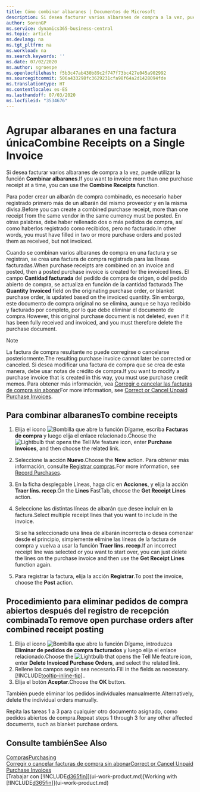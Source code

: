 ```yaml
---
title: Cómo combinar albaranes | Documentos de Microsoft
description: Si desea facturar varios albaranes de compra a la vez, puede utilizar la función Combinar albaranes.
author: SorenGP
ms.service: dynamics365-business-central
ms.topic: article
ms.devlang: na
ms.tgt_pltfrm: na
ms.workload: na
ms.search.keywords: ''
ms.date: 07/02/2020
ms.author: sgroespe
ms.openlocfilehash: f5b3c47ab430b89c2f747f73bc427e045a902992
ms.sourcegitcommit: 506a433298fc3629231cfa98f64a2d1428094fde
ms.translationtype: HT
ms.contentlocale: es-ES
ms.lasthandoff: 07/03/2020
ms.locfileid: "3534676"
---
```

# <a name="combine-receipts-on-a-single-invoice"></a><span data-ttu-id="ba3af-103">Agrupar albaranes en una factura única</span><span class="sxs-lookup"><span data-stu-id="ba3af-103">Combine Receipts on a Single Invoice</span></span>

<span data-ttu-id="ba3af-104">Si desea facturar varios albaranes de compra a la vez, puede utilizar la función **Combinar albaranes**.</span><span class="sxs-lookup"><span data-stu-id="ba3af-104">If you want to invoice more than one purchase receipt at a time, you can use the **Combine Receipts** function.</span></span>  

<span data-ttu-id="ba3af-105">Para poder crear un albarán de compra combinado, es necesario haber registrado primero más de un albarán del mismo proveedor y en la misma divisa.</span><span class="sxs-lookup"><span data-stu-id="ba3af-105">Before you can create a combined purchase receipt, more than one receipt from the same vendor in the same currency must be posted.</span></span> <span data-ttu-id="ba3af-106">En otras palabras, debe haber rellenado dos o más pedidos de compra, así como haberlos registrado como recibidos, pero no facturado.</span><span class="sxs-lookup"><span data-stu-id="ba3af-106">In other words, you must have filled in two or more purchase orders and posted them as received, but not invoiced.</span></span>  

<span data-ttu-id="ba3af-107">Cuando se combinan varios albaranes de compra en una factura y se registran, se crea una factura de compra registrada para las líneas facturadas.</span><span class="sxs-lookup"><span data-stu-id="ba3af-107">When purchase receipts are combined on an invoice and posted, then a posted purchase invoice is created for the invoiced lines.</span></span> <span data-ttu-id="ba3af-108">El campo **Cantidad facturada** del pedido de compra de origen, o del pedido abierto de compra, se actualiza en función de la cantidad facturada.</span><span class="sxs-lookup"><span data-stu-id="ba3af-108">The **Quantity Invoiced** field on the originating purchase order, or blanket purchase order, is updated based on the invoiced quantity.</span></span> <span data-ttu-id="ba3af-109">Sin embargo, este documento de compra original no se elimina, aunque se haya recibido y facturado por completo, por lo que debe eliminar el documento de compra.</span><span class="sxs-lookup"><span data-stu-id="ba3af-109">However, this original purchase document is not deleted, even if it has been fully received and invoiced, and you must therefore delete the purchase document.</span></span>  

> [!NOTE]
> <span data-ttu-id="ba3af-110">La factura de compra resultante no puede corregirse o cancelarse posteriormente.</span><span class="sxs-lookup"><span data-stu-id="ba3af-110">The resulting purchase invoice cannot later be corrected or canceled.</span></span> <span data-ttu-id="ba3af-111">Si desea modificar una factura de compra que se crea de esta manera, debe usar notas de crédito de compra.</span><span class="sxs-lookup"><span data-stu-id="ba3af-111">If you want to modify a purchase invoice that is created in this way, you must use purchase credit memos.</span></span> <span data-ttu-id="ba3af-112">Para obtener más información, vea [Corregir o cancelar las facturas de compra sin abonar](purchasing-how-correct-cancel-unpaid-purchase-invoices.md)</span><span class="sxs-lookup"><span data-stu-id="ba3af-112">For more information, see [Correct or Cancel Unpaid Purchase Invoices](purchasing-how-correct-cancel-unpaid-purchase-invoices.md).</span></span>

## <a name="to-combine-receipts"></a><span data-ttu-id="ba3af-113">Para combinar albaranes</span><span class="sxs-lookup"><span data-stu-id="ba3af-113">To combine receipts</span></span>

1. <span data-ttu-id="ba3af-114">Elija el icono ![Bombilla que abre la función Dígame](media/ui-search/search_small.png "Dígame qué desea hacer"), escriba **Facturas de compra** y luego elija el enlace relacionado.</span><span class="sxs-lookup"><span data-stu-id="ba3af-114">Choose the ![Lightbulb that opens the Tell Me feature](media/ui-search/search_small.png "Tell me what you want to do") icon, enter **Purchase Invoices**, and then choose the related link.</span></span>  
2. <span data-ttu-id="ba3af-115">Seleccione la acción **Nuevo**.</span><span class="sxs-lookup"><span data-stu-id="ba3af-115">Choose the **New** action.</span></span> <span data-ttu-id="ba3af-116">Para obtener más información, consulte [Registrar compras](purchasing-how-record-purchases.md).</span><span class="sxs-lookup"><span data-stu-id="ba3af-116">For more information, see [Record Purchases](purchasing-how-record-purchases.md).</span></span>  
3. <span data-ttu-id="ba3af-117">En la ficha desplegable Líneas, haga clic en **Acciones**, y elija la acción **Traer líns. recep**.</span><span class="sxs-lookup"><span data-stu-id="ba3af-117">On the **Lines** FastTab, choose the **Get Receipt Lines** action.</span></span>  
4. <span data-ttu-id="ba3af-118">Seleccione las distintas líneas de albarán que desee incluir en la factura.</span><span class="sxs-lookup"><span data-stu-id="ba3af-118">Select multiple receipt lines that you want to include in the invoice.</span></span>  

    <span data-ttu-id="ba3af-119">Si se ha seleccionado una línea de albarán incorrecta o desea comenzar desde el principio, simplemente elimine las líneas de la factura de compra y vuelva a usar la función **Traer líns. recep**.</span><span class="sxs-lookup"><span data-stu-id="ba3af-119">If an incorrect receipt line was selected or you want to start over, you can just delete the lines on the purchase invoice and then use the **Get Receipt Lines** function again.</span></span>  
5. <span data-ttu-id="ba3af-120">Para registrar la factura, elija la acción **Registrar**.</span><span class="sxs-lookup"><span data-stu-id="ba3af-120">To post the invoice, choose the **Post** action.</span></span>  

## <a name="to-remove-open-purchase-orders-after-combined-receipt-posting"></a><span data-ttu-id="ba3af-121">Procedimiento para eliminar pedidos de compra abiertos después del registro de recepción combinada</span><span class="sxs-lookup"><span data-stu-id="ba3af-121">To remove open purchase orders after combined receipt posting</span></span>

1. <span data-ttu-id="ba3af-122">Elija el icono ![Bombilla que abre la función Dígame](media/ui-search/search_small.png "Dígame qué desea hacer"), introduzca **Eliminar de pedidos de compra facturados** y luego elija el enlace relacionado.</span><span class="sxs-lookup"><span data-stu-id="ba3af-122">Choose the ![Lightbulb that opens the Tell Me feature](media/ui-search/search_small.png "Tell me what you want to do") icon, enter **Delete Invoiced Purchase Orders**, and select the related link.</span></span>  
2. <span data-ttu-id="ba3af-123">Rellene los campos según sea necesario.</span><span class="sxs-lookup"><span data-stu-id="ba3af-123">Fill in the fields as necessary.</span></span> [!INCLUDE[tooltip-inline-tip](includes/tooltip-inline-tip_md.md)]<span data-ttu-id="ba3af-124">.</span><span class="sxs-lookup"><span data-stu-id="ba3af-124">.</span></span>
3. <span data-ttu-id="ba3af-125">Elija el botón **Aceptar**.</span><span class="sxs-lookup"><span data-stu-id="ba3af-125">Choose the **OK** button.</span></span>  

<span data-ttu-id="ba3af-126">También puede eliminar los pedidos individuales manualmente.</span><span class="sxs-lookup"><span data-stu-id="ba3af-126">Alternatively, delete the individual orders manually.</span></span>

<span data-ttu-id="ba3af-127">Repita las tareas 1 a 3 para cualquier otro documento asignado, como pedidos abiertos de compra.</span><span class="sxs-lookup"><span data-stu-id="ba3af-127">Repeat steps 1 through 3 for any other affected documents, such as blanket purchase orders.</span></span>

## <a name="see-also"></a><span data-ttu-id="ba3af-128">Consulte también</span><span class="sxs-lookup"><span data-stu-id="ba3af-128">See Also</span></span>

[<span data-ttu-id="ba3af-129">Compras</span><span class="sxs-lookup"><span data-stu-id="ba3af-129">Purchasing</span></span>](purchasing-manage-purchasing.md)  
[<span data-ttu-id="ba3af-130">Corregir o cancelar facturas de compra sin abonar</span><span class="sxs-lookup"><span data-stu-id="ba3af-130">Correct or Cancel Unpaid Purchase Invoices</span></span>](purchasing-how-correct-cancel-unpaid-purchase-invoices.md)  
<span data-ttu-id="ba3af-131">[Trabajar con [!INCLUDE[d365fin](includes/d365fin_md.md)]](ui-work-product.md)</span><span class="sxs-lookup"><span data-stu-id="ba3af-131">[Working with [!INCLUDE[d365fin](includes/d365fin_md.md)]](ui-work-product.md)</span></span>  
